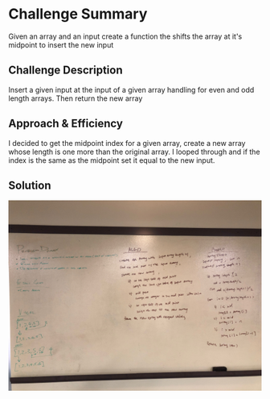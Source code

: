 # Challenge Summary
Given an array and an input create a function the shifts the array at it's midpoint to insert the new input

## Challenge Description
Insert a given input at the input of a given array handling for even and odd length arrays. Then return the new array

## Approach & Efficiency
I decided to get the midpoint index for a given array, create a new array whose length is one more than the original array. I looped through and if the index is the same as the midpoint set it equal to the new input.

## Solution
![ArrayShift Whiteboard](../../assets/arrayShift-whiteboard.jpg)
